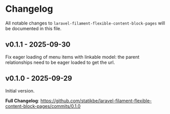 # Changelog

All notable changes to `laravel-filament-flexible-content-block-pages` will be documented in this file.

## v0.1.1 - 2025-09-30

Fix eager loading of menu items with linkable model: the parent relationships need to be eager loaded to get the url.

## v0.1.0 - 2025-09-29

Initial version.

**Full Changelog**: https://github.com/statikbe/laravel-filament-flexible-content-block-pages/commits/0.1.0
